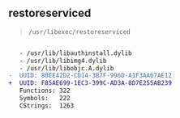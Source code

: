 ## restoreserviced

> `/usr/libexec/restoreserviced`

```diff

   - /usr/lib/libauthinstall.dylib
   - /usr/lib/libimg4.dylib
   - /usr/lib/libobjc.A.dylib
-  UUID: 80EE42D2-CD14-3B7F-996D-A1F3AA67AE12
+  UUID: F85AE699-1EC3-399C-AD3A-8D7E255AB239
   Functions: 322
   Symbols:   222
   CStrings:  1263

```
